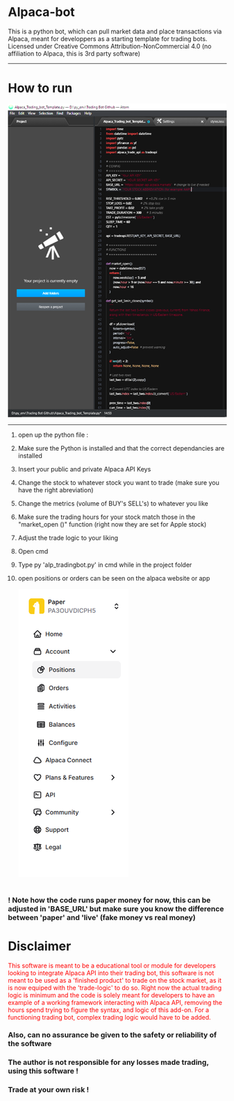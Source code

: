 # Alpaca-bot

This is a python bot, which can pull market data and place transactions via Alpaca, meant for developpers as a starting template for trading bots.
Licensed under Creative Commons Attribution-NonCommercial 4.0 (no affiliation to Alpaca, this is 3rd party software)

--------------------
# How to run 


![App Screenshot failed to load](https://github.com/rutgervanweehaeghe/alpaca-bot/blob/main/alpacabot_1.png)


--------------

1. open up the python file :

2. Make sure the Python is installed and that the correct dependancies are installed

3. Insert your public and private Alpaca API Keys

4. Change the stock to whatever stock you want to trade (make sure you have the right abreviation)

5. Change the metrics (volume of BUY's SELL's) to whatever you like

6. Make sure the trading hours for your stock match those in the "market_open ()" function (right now they are set for Apple stock)

7. Adjust the trade logic to your liking

8. Open cmd
   
9. Type py 'alp_tradingbot.py' in cmd while in the project folder

10. open positions or orders can be seen on the alpaca website or app
<br><br>
![App Screenshot failed to load](https://github.com/rutgervanweehaeghe/alpaca-bot/blob/main/alpaca.png)
<br><br>

    







### ! Note how the code runs paper money for now, this can be adjusted in 'BASE_URL' but make sure you know the difference between 'paper' and 'live' (fake money vs real money)


# Disclaimer

<span style="color:red">This software is meant to be a educational tool or module for developers looking to integrate Alpaca API into their trading bot, this software is not meant to be used as a 'finished product' to trade on the stock market, as it is now equiped with the 'trade-logic' to do so. Right now the actual trading logic is minimum and the code is solely meant for developers to have an example of a working framework interacting with Alpaca API, removing the hours spend trying to figure the syntax, and logic of this add-on. For a functioning trading bot, complex trading logic would have to be added.</span> 

### Also, can no assurance be given to the safety or reliability of the software

### The author is not responsible for any losses made trading, using this software ! 

### Trade at your own risk !

